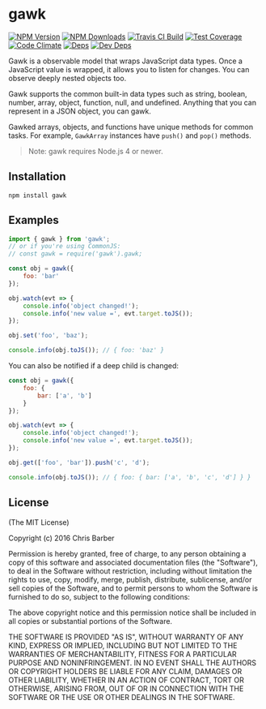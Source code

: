 # gawk

[![NPM Version][npm-image]][npm-url]
[![NPM Downloads][downloads-image]][downloads-url]
[![Travis CI Build][travis-image]][travis-url]
[![Test Coverage][coveralls-image]][coveralls-url]
[![Code Climate][codeclimate-image]][codeclimate-url]
[![Deps][david-image]][david-url]
[![Dev Deps][david-dev-image]][david-dev-url]

Gawk is a observable model that wraps JavaScript data types. Once a JavaScript
value is wrapped, it allows you to listen for changes. You can observe deeply
nested objects too.

Gawk supports the common built-in data types such as string, boolean, number,
array, object, function, null, and undefined. Anything that you can represent
in a JSON object, you can gawk.

Gawked arrays, objects, and functions have unique methods for common tasks. For
example, `GawkArray` instances have `push()` and `pop()` methods.

> Note: gawk requires Node.js 4 or newer.

## Installation

    npm install gawk

## Examples

```javascript
import { gawk } from 'gawk';
// or if you're using CommonJS:
// const gawk = require('gawk').gawk;

const obj = gawk({
    foo: 'bar'
});

obj.watch(evt => {
    console.info('object changed!');
    console.info('new value =', evt.target.toJS());
});

obj.set('foo', 'baz');

console.info(obj.toJS()); // { foo: 'baz' }
```

You can also be notified if a deep child is changed:

```javascript
const obj = gawk({
    foo: {
        bar: ['a', 'b']
    }
});

obj.watch(evt => {
    console.info('object changed!');
    console.info('new value =', evt.target.toJS());
});

obj.get(['foo', 'bar']).push('c', 'd');

console.info(obj.toJS()); // { foo: { bar: ['a', 'b', 'c', 'd'] } }
```

## License

(The MIT License)

Copyright (c) 2016 Chris Barber

Permission is hereby granted, free of charge, to any person obtaining a copy
of this software and associated documentation files (the "Software"), to deal
in the Software without restriction, including without limitation the rights
to use, copy, modify, merge, publish, distribute, sublicense, and/or sell
copies of the Software, and to permit persons to whom the Software is
furnished to do so, subject to the following conditions:

The above copyright notice and this permission notice shall be included in
all copies or substantial portions of the Software.

THE SOFTWARE IS PROVIDED "AS IS", WITHOUT WARRANTY OF ANY KIND, EXPRESS OR
IMPLIED, INCLUDING BUT NOT LIMITED TO THE WARRANTIES OF MERCHANTABILITY,
FITNESS FOR A PARTICULAR PURPOSE AND NONINFRINGEMENT. IN NO EVENT SHALL THE
AUTHORS OR COPYRIGHT HOLDERS BE LIABLE FOR ANY CLAIM, DAMAGES OR OTHER
LIABILITY, WHETHER IN AN ACTION OF CONTRACT, TORT OR OTHERWISE, ARISING FROM,
OUT OF OR IN CONNECTION WITH THE SOFTWARE OR THE USE OR OTHER DEALINGS IN
THE SOFTWARE.

[npm-image]: https://img.shields.io/npm/v/gawk.svg
[npm-url]: https://npmjs.org/package/gawk
[downloads-image]: https://img.shields.io/npm/dm/gawk.svg
[downloads-url]: https://npmjs.org/package/gawk
[travis-image]: https://img.shields.io/travis/cb1kenobi/gawk.svg
[travis-url]: https://travis-ci.org/cb1kenobi/gawk
[coveralls-image]: https://img.shields.io/coveralls/cb1kenobi/gawk/master.svg
[coveralls-url]: https://coveralls.io/r/cb1kenobi/gawk
[codeclimate-image]: https://img.shields.io/codeclimate/github/cb1kenobi/gawk.svg
[codeclimate-url]: https://codeclimate.com/github/cb1kenobi/gawk
[david-image]: https://img.shields.io/david/cb1kenobi/gawk.svg
[david-url]: https://david-dm.org/cb1kenobi/gawk
[david-dev-image]: https://img.shields.io/david/dev/cb1kenobi/gawk.svg
[david-dev-url]: https://david-dm.org/cb1kenobi/gawk#info=devDependencies
